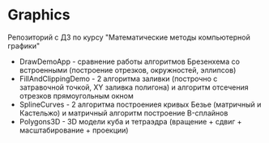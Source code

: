 # Graphics
Репозиторий с ДЗ по курсу "Математические методы компьютерной графики"
* DrawDemoApp - сравнение работы алгоритмов Брезенхема со встроенными (построение отрезков, окружностей, эллипсов)
* FillAndClippingDemo - 2 алгоритма заливки (построчно с затравочной точкой, XY заливка полигона) и алгоритм отсечения отрезков прямоугольным окном
* SplineCurves - 2 алгоритма построениея кривых Безье (матричный и Кастельжо) и матричный алгоритм построение B-сплайнов
* Polygons3D - 3D модели куба и тетраэдра (вращение + сдвиг + масштабирование + проекции)
